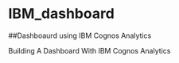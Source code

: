 # IBM_dashboard
##Dashboaurd using IBM Cognos Analytics

Building A Dashboard With IBM Cognos Analytics
